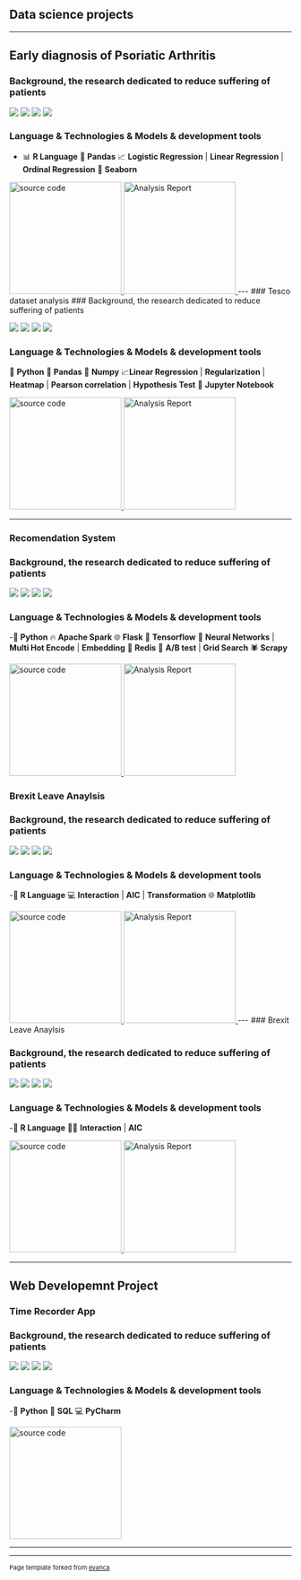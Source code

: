 ## Data science projects

---

## Early diagnosis of Psoriatic Arthritis 

### Background, the research dedicated to reduce suffering of patients


<img src="images/dummy_thumbnail.jpg?raw=true"/> <img src="images/dummy_thumbnail.jpg?raw=true"/>
<img src="images/dummy_thumbnail.jpg?raw=true"/> <img src="images/dummy_thumbnail.jpg?raw=true"/>

### Language & Technologies & Models & development tools

- 📊 **R Language**  🐼 **Pandas**  📈 **Logistic Regression** | **Linear Regression** | **Ordinal Regression** 🧠 **Seaborn**

 <a href="https://github.com/your-username/your-repo">
  <img src="https://img.shields.io/badge/source%20code-green?style=for-the-badge&logo=github" alt="source code" style="width:200px;height:auto;">
</a>
 <a href="https://github.com/your-username/your-repo">
  <img src="https://img.shields.io/badge/source%20code-green?style=for-the-badge&logo=github" alt="Analysis Report" style="width:200px;height:auto;">
</a>
---
### Tesco dataset analysis 
### Background, the research dedicated to reduce suffering of patients


<img src="images/dummy_thumbnail.jpg?raw=true"/>  <img src="images/dummy_thumbnail.jpg?raw=true"/>
<img src="images/dummy_thumbnail.jpg?raw=true"/>  <img src="images/dummy_thumbnail.jpg?raw=true"/>

### Language & Technologies & Models & development tools

🐍 **Python**  🐼 **Pandas** 🔢 **Numpy** 📈**Linear Regression** | **Regularization** | **Heatmap** | **Pearson correlation** | **Hypothesis Test**
📒 **Jupyter Notebook**

 <a href="https://github.com/your-username/your-repo">
  <img src="https://img.shields.io/badge/source%20code-green?style=for-the-badge&logo=github" alt="source code" style="width:200px;height:auto;">
</a>
 <a href="https://github.com/your-username/your-repo">
  <img src="https://img.shields.io/badge/source%20code-purple?style=for-the-badge&logo=github" alt="Analysis Report" style="width:200px;height:auto;">
</a>

---
### Recomendation System 

### Background, the research dedicated to reduce suffering of patients

<img src="images/dummy_thumbnail.jpg?raw=true"/>  <img src="images/dummy_thumbnail.jpg?raw=true"/>
<img src="images/dummy_thumbnail.jpg?raw=true"/>  <img src="images/dummy_thumbnail.jpg?raw=true"/>

### Language & Technologies & Models & development tools
-🐍 **Python** 🔥 **Apache Spark**  🌐 **Flask** 🤖 **Tensorflow** 🧠  **Neural Networks** | **Multi Hot Encode** | **Embedding**
💾 **Redis** 📝 **A/B test** | **Grid Search** 🕷️ **Scrapy**

 <a href="https://github.com/your-username/your-repo">
  <img src="https://img.shields.io/badge/source%20code-green?style=for-the-badge&logo=github" alt="source code" style="width:200px;height:auto;">
</a>
 <a href="https://github.com/your-username/your-repo">
  <img src="https://img.shields.io/badge/source%20code-purple?style=for-the-badge&logo=github" alt="Analysis Report" style="width:200px;height:auto;">
</a>


### Brexit Leave Anaylsis 

### Background, the research dedicated to reduce suffering of patients

<img src="images/dummy_thumbnail.jpg?raw=true"/>  <img src="images/dummy_thumbnail.jpg?raw=true"/>
<img src="images/dummy_thumbnail.jpg?raw=true"/>  <img src="images/dummy_thumbnail.jpg?raw=true"/>

### Language & Technologies & Models & development tools
-🐍 **R Language**  💻  **Interaction** | **AIC** | **Transformation** 🌐 **Matplotlib**

 <a href="https://github.com/your-username/your-repo">
  <img src="https://img.shields.io/badge/source%20code-green?style=for-the-badge&logo=github" alt="source code" style="width:200px;height:auto;">
</a>
 <a href="https://github.com/your-username/your-repo">
  <img src="https://img.shields.io/badge/source%20code-purple?style=for-the-badge&logo=github" alt="Analysis Report" style="width:200px;height:auto;">
</a>
---
### Brexit Leave Anaylsis 

### Background, the research dedicated to reduce suffering of patients

<img src="images/dummy_thumbnail.jpg?raw=true"/>  <img src="images/dummy_thumbnail.jpg?raw=true"/>
<img src="images/dummy_thumbnail.jpg?raw=true"/>  <img src="images/dummy_thumbnail.jpg?raw=true"/>

### Language & Technologies & Models & development tools
-🐍 **R Language**  👩‍💻 **Interaction** | **AIC** 

 <a href="https://github.com/your-username/your-repo">
  <img src="https://img.shields.io/badge/source%20code-green?style=for-the-badge&logo=github" alt="source code" style="width:200px;height:auto;">
</a>
 <a href="https://github.com/your-username/your-repo">
  <img src="https://img.shields.io/badge/source%20code-purple?style=for-the-badge&logo=github" alt="Analysis Report" style="width:200px;height:auto;">
</a>



---

## Web Developemnt Project

### Time Recorder App 

### Background, the research dedicated to reduce suffering of patients

<img src="images/dummy_thumbnail.jpg?raw=true"/>  <img src="images/dummy_thumbnail.jpg?raw=true"/>
<img src="images/dummy_thumbnail.jpg?raw=true"/>  <img src="images/dummy_thumbnail.jpg?raw=true"/>

### Language & Technologies & Models & development tools
-🐍 **Python** 💾 **SQL** 💻 **PyCharm**

 <a href="https://github.com/your-username/your-repo">
  <img src="https://img.shields.io/badge/source%20code-green?style=for-the-badge&logo=github" alt="source code" style="width:200px;height:auto;">
</a>

---




---
<p style="font-size:11px">Page template forked from <a href="https://github.com/evanca/quick-portfolio">evanca</a></p>
<!-- Remove above link if you don't want to attibute -->
